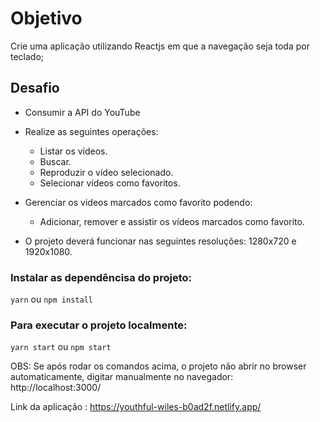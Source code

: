 
# Objetivo

Crie uma aplicação utilizando Reactjs em que a navegação seja toda por teclado;

## Desafio

- Consumir a API do YouTube
- Realize as seguintes operações:
    - Listar os vídeos.
    - Buscar.
    - Reproduzir o vídeo selecionado.
    - Selecionar vídeos como favoritos.

- Gerenciar os videos marcados como favorito podendo: 
    - Adicionar, remover e assistir os vídeos marcados como favorito.

- O projeto deverá funcionar nas seguintes resoluções: 1280x720 e 1920x1080.

### Instalar as dependêncisa do projeto:

`yarn` ou `npm install`

### Para executar o projeto localmente:

`yarn start` ou `npm start`

OBS: Se após rodar os comandos acima, o projeto não abrir no browser automaticamente, digitar manualmente no navegador: http://localhost:3000/

Link da aplicação : https://youthful-wiles-b0ad2f.netlify.app/

